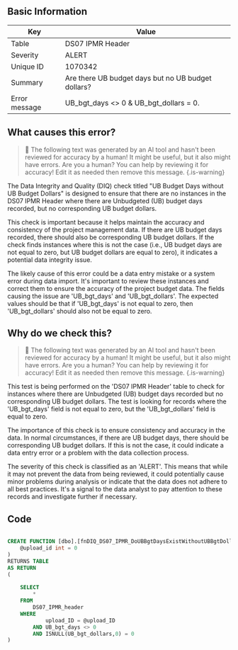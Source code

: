 ## Basic Information
| Key         | Value          |
|-------------|----------------|
| Table       | DS07 IPMR Header |
| Severity    | ALERT |
| Unique ID   | 1070342   |
| Summary     | Are there UB budget days but no UB budget dollars? |
| Error message | UB_bgt_days <> 0 & UB_bgt_dollars = 0. |

## What causes this error?

> :robot: The following text was generated by an AI tool and hasn't been reviewed for accuracy by a human! It might be useful, but it also might have errors. Are you a human? You can help by reviewing it for accuracy! Edit it as needed then remove this message.
{.is-warning}

The Data Integrity and Quality (DIQ) check titled "UB Budget Days without UB Budget Dollars" is designed to ensure that there are no instances in the DS07 IPMR Header where there are Unbudgeted (UB) budget days recorded, but no corresponding UB budget dollars. 

This check is important because it helps maintain the accuracy and consistency of the project management data. If there are UB budget days recorded, there should also be corresponding UB budget dollars. If the check finds instances where this is not the case (i.e., UB budget days are not equal to zero, but UB budget dollars are equal to zero), it indicates a potential data integrity issue.

The likely cause of this error could be a data entry mistake or a system error during data import. It's important to review these instances and correct them to ensure the accuracy of the project budget data. The fields causing the issue are 'UB_bgt_days' and 'UB_bgt_dollars'. The expected values should be that if 'UB_bgt_days' is not equal to zero, then 'UB_bgt_dollars' should also not be equal to zero.
## Why do we check this?

> :robot: The following text was generated by an AI tool and hasn't been reviewed for accuracy by a human! It might be useful, but it also might have errors. Are you a human? You can help by reviewing it for accuracy! Edit it as needed then remove this message.
{.is-warning}

This test is being performed on the 'DS07 IPMR Header' table to check for instances where there are Unbudgeted (UB) budget days recorded but no corresponding UB budget dollars. The test is looking for records where the 'UB_bgt_days' field is not equal to zero, but the 'UB_bgt_dollars' field is equal to zero. 

The importance of this check is to ensure consistency and accuracy in the data. In normal circumstances, if there are UB budget days, there should be corresponding UB budget dollars. If this is not the case, it could indicate a data entry error or a problem with the data collection process. 

The severity of this check is classified as an 'ALERT'. This means that while it may not prevent the data from being reviewed, it could potentially cause minor problems during analysis or indicate that the data does not adhere to all best practices. It's a signal to the data analyst to pay attention to these records and investigate further if necessary.
## Code

```sql

CREATE FUNCTION [dbo].[fnDIQ_DS07_IPMR_DoUBBgtDaysExistWithoutUBBgtDollars] (
	@upload_id int = 0
)
RETURNS TABLE
AS RETURN
(
	
	SELECT 
		*
	FROM
		DS07_IPMR_header
	WHERE
			upload_ID = @upload_ID
		AND UB_bgt_days <> 0
		AND ISNULL(UB_bgt_dollars,0) = 0
)
```
